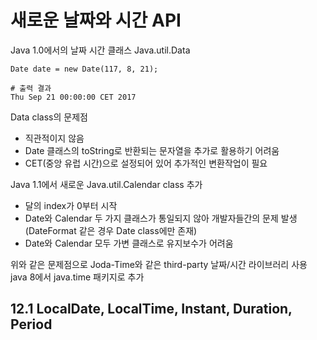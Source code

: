 # 새로운 날짜와 시간 API
Java 1.0에서의 날짜 시간 클래스
Java.util.Data
```
Date date = new Date(117, 8, 21);

# 출력 결과
Thu Sep 21 00:00:00 CET 2017
```

Data class의 문제점
- 직관적이지 않음
- Date 클래스의 toString로 반환되는 문자열을 추가로 활용하기 어려움  
- CET(중앙 유럽 시간)으로 설정되어 있어 추가적인 변환작업이 필요

Java 1.1에서 새로운 Java.util.Calendar class 추가
- 달의 index가 0부터 시작
- Date와 Calendar 두 가지 클래스가 통일되지 않아 개발자들간의 문제 발생(DateFormat 같은 경우 Date class에만 존재)
- Date와 Calendar 모두 가변 클래스로 유지보수가 어려움

위와 같은 문제점으로 Joda-Time와 같은 third-party 날짜/시간 라이브러리 사용  
java 8에서 java.time 패키지로 추가

## 12.1 LocalDate, LocalTime, Instant, Duration, Period

